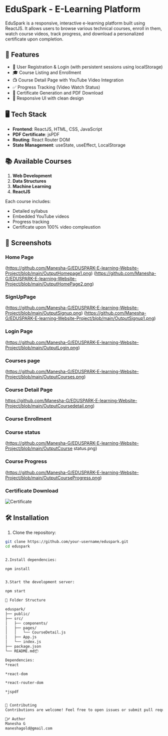 # EduSpark - E-Learning Platform

EduSpark is a responsive, interactive e-learning platform built using ReactJS. It allows users to browse various technical courses, enroll in them, watch course videos, track progress, and download a personalized certificate upon completion.

## 🚀 Features

- 🔐 User Registration & Login (with persistent sessions using localStorage)
- 🎓 Course Listing and Enrollment
- 📺 Course Detail Page with YouTube Video Integration
- ✅ Progress Tracking (Video Watch Status)
- 📜 Certificate Generation and PDF Download
- 📱 Responsive UI with clean design

## 🖥️ Tech Stack

- **Frontend**: ReactJS, HTML, CSS, JavaScript
- **PDF Certificate**: jsPDF
- **Routing**: React Router DOM
- **State Management**: useState, useEffect, LocalStorage

## 📚 Available Courses

1. **Web Development**
2. **Data Structures**
3. **Machine Learning**
4. **ReactJS**

Each course includes:
- Detailed syllabus
- Embedded YouTube videos
- Progress tracking
- Certificate upon 100% video compleustion

## 📸 Screenshots

###  Home Page
(https://github.com/Manesha-G/EDUSPARK-E-learning-Website-Project/blob/main/OutputHomepage1.png)
(https://github.com/Manesha-G/EDUSPARK-E-learning-Website-Project/blob/main/OutputHomePage2.png)

###   SignUpPage
(https://github.com/Manesha-G/EDUSPARK-E-learning-Website-Project/blob/main/OutputSignup.png)
(https://github.com/Manesha-G/EDUSPARK-E-learning-Website-Project/blob/main/OutputSignup1.png)

### Login Page
(https://github.com/Manesha-G/EDUSPARK-E-learning-Website-Project/blob/main/OutputLogin.png)

### Courses page
(https://github.com/Manesha-G/EDUSPARK-E-learning-Website-Project/blob/main/OutputCourses.png)

###  Course Detail Page
https://github.com/Manesha-G/EDUSPARK-E-learning-Website-Project/blob/main/OutputCoursedetail.png)

### Course Enrollment 

### Course status
(https://github.com/Manesha-G/EDUSPARK-E-learning-Website-Project/blob/main/OutputCourse status.png)

### Course Progress
(https://github.com/Manesha-G/EDUSPARK-E-learning-Website-Project/blob/main/OutputCourseProgress.png)

###  Certificate Download
![Certificate](screenshots/certificate.png)


## 🛠️ Installation

1. Clone the repository:

```bash
git clone https://github.com/your-username/eduspark.git
cd eduspark


2.Install dependencies:

npm install


3.Start the development server:

npm start

📄 Folder Structure

eduspark/
├── public/
├── src/
│   ├── components/
│   ├── pages/
│   │   └── CourseDetail.js
│   ├── App.js
│   └── index.js
├── package.json
└── README.md📦

Dependencies:
*react

*react-dom

*react-router-dom

*jspdf


🤝 Contributing
Contributions are welcome! Feel free to open issues or submit pull requests to improve the platform.

🙋‍♂️ Author
Manesha G
maneshagold@gmail.com





